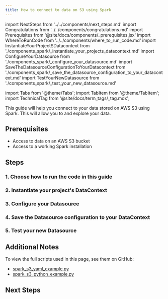 ```yaml
---
title: How to connect to data on S3 using Spark
---
```


import NextSteps from '../../components/next_steps.md'
import Congratulations from '../../components/congratulations.md'
import Prerequisites from '@site/docs/components/_prerequisites.jsx'
import WhereToRunCode from '../../components/where_to_run_code.md'
import InstantiateYourProjectSDatacontext from './components_spark/_instantiate_your_projects_datacontext.md'
import ConfigureYourDatasource from './components_spark/_configure_your_datasource.md'
import SaveTheDatasourceConfigurationToYourDatacontext from './components_spark/_save_the_datasource_configuration_to_your_datacontext.md'
import TestYourNewDatasource from './components_spark/_test_your_new_datasource.md'

import Tabs from '@theme/Tabs';
import TabItem from '@theme/TabItem';
import TechnicalTag from '@site/docs/term_tags/_tag.mdx';

This guide will help you connect to your data stored on AWS S3 using Spark.
This will allow you to <TechnicalTag tag="validation" text="Validate" /> and explore your data.

## Prerequisites

<Prerequisites>

- Access to data on an AWS S3 bucket
- Access to a working Spark installation

</Prerequisites>

## Steps

### 1. Choose how to run the code in this guide

<WhereToRunCode />

### 2. Instantiate your project's DataContext

<InstantiateYourProjectSDatacontext />

### 3. Configure your Datasource

<ConfigureYourDatasource />

### 4. Save the Datasource configuration to your DataContext

<SaveTheDatasourceConfigurationToYourDatacontext />

### 5. Test your new Datasource

<TestYourNewDatasource />

<Congratulations />

## Additional Notes

To view the full scripts used in this page, see them on GitHub:

- [spark_s3_yaml_example.py](https://github.com/great-expectations/great_expectations/blob/develop/tests/integration/docusaurus/connecting_to_your_data/cloud/s3/spark/inferred_and_runtime_yaml_example.py)
- [spark_s3_python_example.py](https://github.com/great-expectations/great_expectations/blob/develop/tests/integration/docusaurus/connecting_to_your_data/cloud/s3/spark/inferred_and_runtime_python_example.py)

## Next Steps

<NextSteps />
